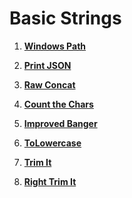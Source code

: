 # Basic Strings

1. **[Windows Path](https://github.com/inancgumus/learngo/tree/master/08-numbers-and-strings/02-strings/exercises/01-windows-path)**

2. **[Print JSON](https://github.com/inancgumus/learngo/tree/master/08-numbers-and-strings/02-strings/exercises/02-print-json)**

3. **[Raw Concat](https://github.com/inancgumus/learngo/tree/master/08-numbers-and-strings/02-strings/exercises/03-raw-concat)**

4. **[Count the Chars](https://github.com/inancgumus/learngo/tree/master/08-numbers-and-strings/02-strings/exercises/04-count-the-chars)**

5. **[Improved Banger](https://github.com/inancgumus/learngo/tree/master/08-numbers-and-strings/02-strings/exercises/05-improved-banger)**

6. **[ToLowercase](https://github.com/inancgumus/learngo/tree/master/08-numbers-and-strings/02-strings/exercises/06-tolowercase)**

7. **[Trim It](https://github.com/inancgumus/learngo/tree/master/08-numbers-and-strings/02-strings/exercises/07-trim-it)**

8. **[Right Trim It](https://github.com/inancgumus/learngo/tree/master/08-numbers-and-strings/02-strings/exercises/08-right-trim-it)**

